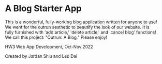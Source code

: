 # A Blog Starter App

This is a wonderful, fully-working blog application written for anyone to use! We went for the outrun aesthetic to beautify the look of our website. It is fully furnished with 'add article,' 'delete article,' and 'cancel blog' functions! We call this project: "Outrun: A Blog." Please enjoy!

HW3 Web App Development, Oct-Nov 2022

Created by Jordan Shiu and Leo Dai
